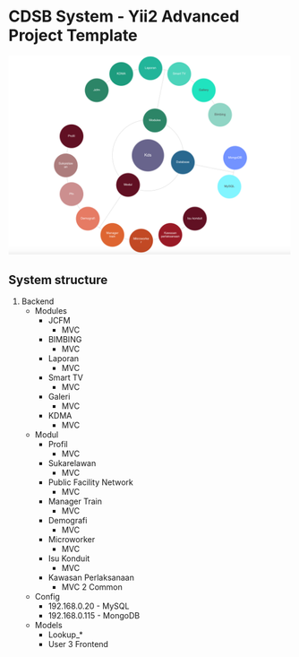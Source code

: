 CDSB System - Yii2 Advanced Project Template
=======================================


![Image of KDS](kds.png)

## System structure

1. Backend
	* Modules
		* JCFM
			* MVC
		* BIMBING
			* MVC
		* Laporan
			* MVC
		* Smart TV
			* MVC
		* Galeri
			* MVC
		* KDMA
			* MVC
	* Modul
		* Profil
			* MVC
		* Sukarelawan
			* MVC
		* Public Facility Network
			* MVC
		* Manager Train
			* MVC
		* Demografi
			* MVC
		* Microworker
			* MVC
		* Isu Konduit
			* MVC
		* Kawasan Perlaksanaan
			* MVC
2 Common
	* Config
		* 192.168.0.20 - MySQL
		* 192.168.0.115 - MongoDB
	* Models
		* Lookup_*
		* User
3 Frontend
